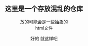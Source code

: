 <div align="center">
<p><h2><b>这里是一个存放混乱的仓库</b></h2></p>
<p>放的可能会是一些抽象的<br>html文件</p>
<p>好的 就这样吧</p>
<p></p>
<p></p>
<p></p>
<p></p>
<p></p>
<p></p>
<p></p>
<p></p>
<p></p>
<p></p>
<p></p>
<p></p>
</div>
